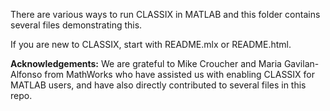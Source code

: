There are various ways to run CLASSIX in MATLAB and this folder contains several files demonstrating this.

If you are new to CLASSIX, start with README.mlx or README.html.

**Acknowledgements:** We are grateful to Mike Croucher and Maria Gavilan-Alfonso from MathWorks who have assisted us with enabling CLASSIX for MATLAB users, and have also directly contributed to several files in this repo.
